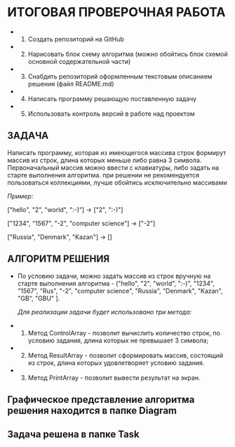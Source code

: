 # ИТОГОВАЯ ПРОВЕРОЧНАЯ РАБОТА

* 1. Создать репозиторий на GitHub
* 2. Нарисовать блок схему алгоритма (можно обойтись блок схемой основной содержательной части)
* 3. Снабдить репозиторий оформленным текстовым описанием решения (файл README.md)
* 4. Написать программу решающую поставленную задачу
* 5. Использовать контроль версий в работе над проектом

## ЗАДАЧА
Написать программу, которая из имеющегося массива строк формирут массив из строк, длина которых меньше либо равна 3 символа. Первоначальный массив можно ввести с клавиатуры, либо задать на старте выполнения алгоритма. при решении не рекомендуется пользоваться коллекциями, лучше обойтись исключительно массивами

*Пример:*

["hello", "2", "world", ":-)"] -> ["2", ":-)"]

["1234", "1567", "-2", "computer science"] -> ["-2"]

["Russia", "Denmark", "Kazan"] -> []

## АЛГОРИТМ РЕШЕНИЯ

* По условию задачи, можно задать массив из строк вручную на старте выполнения алгоритма  - ("hello", "2", "world", ":-)", "1234", "1567", "Rus", "-2", "computer science", "Russia", "Denmark", "Kazan", "GB", "GBU" ].

    *Для реализации задачи будет использовано три метода:*
* 1. Метод ControlArray -  позволит вычислить количество строк, по условию задания, длина которых не превышает 3 символа;
* 2. Метод ResultArray - позволит сформировать массив, состоящий из строк, длина которых удовлетворяет условию задания.
* 3. Метод PrintArray - позволит вывести результат на экран.
 
 ## Графическое представление алгоритма решения находится в папке Diagram

## Задача решена в папке Task